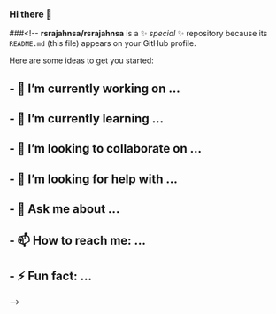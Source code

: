 ### Hi there 👋

###<!--
**rsrajahnsa/rsrajahnsa** is a ✨ _special_ ✨ repository because its `README.md` (this file) appears on your GitHub profile.

 Here are some ideas to get you started:

## - 🔭 I’m currently working on ...
## - 🌱 I’m currently learning ...
## - 👯 I’m looking to collaborate on ...
## - 🤔 I’m looking for help with ...
## - 💬 Ask me about ...
## - 📫 How to reach me: ...
## - ⚡ Fun fact: ...
-->
